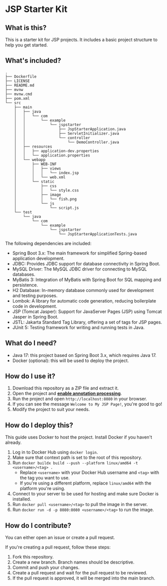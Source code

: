 # JSP Starter Kit

## What is this?

This is a starter kit for JSP projects. It includes a basic project structure to help you get started.

## What's included?

```text
.
├── Dockerfile
├── LICENSE
├── README.md
├── mvnw
├── mvnw.cmd
├── pom.xml
└── src
    ├── main
    │   ├── java
    │   │   └── com
    │   │       └── example
    │   │           └── jspstarter
    │   │               ├── JspStarterApplication.java
    │   │               ├── ServletInitializer.java
    │   │               └── controller
    │   │                   └── DemoController.java
    │   ├── resources
    │   │   ├── application-dev.properties
    │   │   └── application.properties
    │   └── webapp
    │       ├── WEB-INF
    │       │   ├── views
    │       │   │   └── index.jsp
    │       │   └── web.xml
    │       └── static
    │           ├── css
    │           │   └── style.css
    │           ├── image
    │           │   └── fish.png
    │           └── js
    │               └── script.js
    └── test
        └── java
            └── com
                └── example
                    └── jspstarter
                        └── JspStarterApplicationTests.java
```

The following dependencies are included:

* Spring Boot 3.x: The main framework for simplified Spring-based application development.
* JDBC: Provides JDBC support for database connectivity in Spring Boot.
* MySQL Driver: The MySQL JDBC driver for connecting to MySQL databases.
* MyBatis 3: Integration of MyBatis with Spring Boot for SQL mapping and persistence.
* H2 Database: In-memory database commonly used for development and testing purposes.
* Lombok: A library for automatic code generation, reducing boilerplate code in development.
* JSP (Tomcat Jasper): Support for JavaServer Pages (JSP) using Tomcat Jasper in Spring Boot.
* JSTL: Jakarta Standard Tag Library, offering a set of tags for JSP pages.
* JUnit 5: Testing framework for writing and running tests in Java.

## What do I need?

* Java 17: this project based on Spring Boot 3.x, which requires Java 17.
* Docker (optional): this will be used to deploy the project.

## How do I use it?

1. Download this repository as a ZIP file and extract it.
2. Open the project and <u>**enable annotation processing**</u>.
3. Run the project and open `http://localhost:8080` in your browser.
4. If you can see the message `Welcome to My JSP Page!`, you're good to go!
5. Modify the project to suit your needs.

## How do I deploy this?

This guide uses Docker to host the project. Install Docker if you haven't already.

1. Log in to Docker Hub using `docker login`.
2. Make sure that context path is set to the root of this repository.
3. Run `docker buildx build --push --platform linux/amd64 -t <username>/<tag> .`
    * Replace `<username>` with your Docker Hub username and `<tag>` with the tag you want to use.
    * If you're using a different platform, replace `linux/amd64` with the platform you're using.
4. Connect to your server to be used for hosting and make sure Docker is installed.
5. Run `docker pull <username>/<tag>` to pull the image in the server.
6. Run `docker run -d -p 8080:8080 <username>/<tag>` to run the image.

## How do I contribute?

You can either open an issue or create a pull request.

If you're creating a pull request, follow these steps:

1. Fork this repository.
2. Create a new branch. Branch names should be descriptive.
3. Commit and push your changes.
4. Create a pull request and wait for the pull request to be reviewed.
5. If the pull request is approved, it will be merged into the main branch.